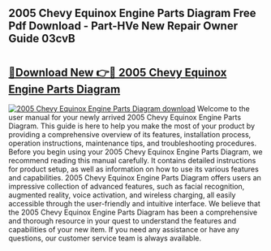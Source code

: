 ## 2005 Chevy Equinox Engine Parts Diagram Free Pdf Download - Part-HVe New Repair Owner Guide 03cvB

# <h2><a href="http://dfmdova.blite.top/?on=2005+Chevy+Equinox+Engine+Parts+Diagram">🔗Download New 👉🔴 2005 Chevy Equinox Engine Parts Diagram</a></h2>

[![2005 Chevy Equinox Engine Parts Diagram download](https://i.imgur.com/lujVjoI.png)](http://dfmdova.blite.top/?on=2005+Chevy+Equinox+Engine+Parts+Diagram)
Welcome to the user manual for your newly arrived 2005 Chevy Equinox Engine Parts Diagram. This guide is here to help you make the most of your product by providing a comprehensive overview of its features, installation process, operation instructions, maintenance tips, and troubleshooting procedures. Before you begin using your 2005 Chevy Equinox Engine Parts Diagram, we recommend reading this manual carefully. It contains detailed instructions for product setup, as well as information on how to use its various features and capabilities. 2005 Chevy Equinox Engine Parts Diagram offers users an impressive collection of advanced features, such as facial recognition, augmented reality, voice activation, and wireless charging, all easily accessible through the user-friendly and intuitive interface. We believe that the 2005 Chevy Equinox Engine Parts Diagram has been a comprehensive and thorough resource in your quest to understand the features and capabilities of your new item. If you need any assistance or have any questions, our customer service team is always available.
